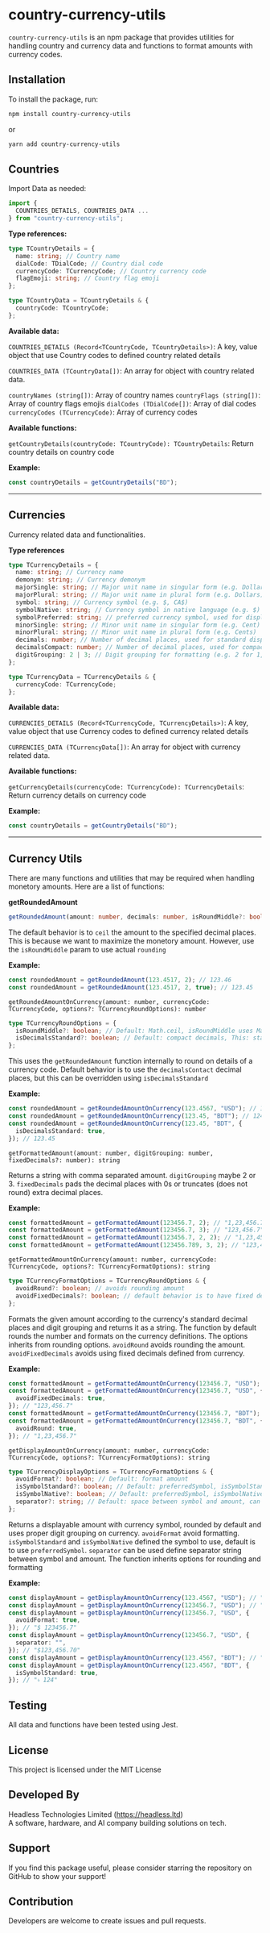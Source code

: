 # country-currency-utils

`country-currency-utils` is an npm package that provides utilities for handling country and currency data and functions to format amounts with currency codes.

## Installation

To install the package, run:

```bash
npm install country-currency-utils
```

or

```bash
yarn add country-currency-utils
```

## Countries

Import Data as needed:

```typescript
import {
  COUNTRIES_DETAILS, COUNTRIES_DATA ...
} from "country-currency-utils";
```

**Type references:**

```typescript
type TCountryDetails = {
  name: string; // Country name
  dialCode: TDialCode; // Country dial code
  currencyCode: TCurrencyCode; // Country currency code
  flagEmoji: string; // Country flag emoji
};

type TCountryData = TCountryDetails & {
  countryCode: TCountryCode;
};
```

**Available data:**

`COUNTRIES_DETAILS (Record<TCountryCode, TCountryDetails>)`: A key, value object that use Country codes to defined country related details

`COUNTRIES_DATA (TCountryData[])`: An array for object with country related data.

`countryNames (string[])`: Array of country names
`countryFlags (string[])`: Array of country flags emojis
`dialCodes (TDialCode[])`: Array of dial codes
`currencyCodes (TCurrencyCode)`: Array of currency codes

**Available functions:**

`getCountryDetails(countryCode: TCountryCode): TCountryDetails`: Return country details on country code

**Example:**

```typescript
const countryDetails = getCountryDetails("BD");
```

---

## Currencies

Currency related data and functionalities.

**Type references**

```typescript
type TCurrencyDetails = {
  name: string; // Currency name
  demonym: string; // Currency demonym
  majorSingle: string; // Major unit name in singular form (e.g. Dollar)
  majorPlural: string; // Major unit name in plural form (e.g. Dollars)
  symbol: string; // Currency symbol (e.g. $, CA$)
  symbolNative: string; // Currency symbol in native language (e.g. $)
  symbolPreferred: string; // preferred currency symbol, used for display
  minorSingle: string; // Minor unit name in singular form (e.g. Cent)
  minorPlural: string; // Minor unit name in plural form (e.g. Cents)
  decimals: number; // Number of decimal places, used for standard display
  decimalsCompact: number; // Number of decimal places, used for compact display
  digitGrouping: 2 | 3; // Digit grouping for formatting (e.g. 2 for 1,00,000, 3 for 100,000)
};

type TCurrencyData = TCurrencyDetails & {
  currencyCode: TCurrencyCode;
};
```

**Available data:**

`CURRENCIES_DETAILS (Record<TCurrencyCode, TCurrencyDetails>)`: A key, value object that use Currency codes to defined currency related details

`CURRENCIES_DATA (TCurrencyData[])`: An array for object with currency related data.

**Available functions:**

`getCurrencyDetails(currencyCode: TCurrencyCode): TCurrencyDetails`: Return currency details on currency code

**Example:**

```typescript
const countryDetails = getCountryDetails("BD");
```

---

## Currency Utils

There are many functions and utilities that may be required when handling monetory amounts.
Here are a list of functions:

**getRoundedAmount**

```typescript
getRoundedAmount(amount: number, decimals: number, isRoundMiddle?: boolean): number
```

The default behavior is to `ceil` the amount to the specified decimal places. This is because we want to maximize the monetory amount. However, use the `isRoundMiddle` param to use actual `rounding`

**Example:**

```typescript
const roundedAmount = getRoundedAmount(123.4517, 2); // 123.46
const roundedAmount = getRoundedAmount(123.4517, 2, true); // 123.45
```

`getRoundedAmountOnCurrency(amount: number, currencyCode: TCurrencyCode, options?: TCurrencyRoundOptions): number`

```typescript
type TCurrencyRoundOptions = {
  isRoundMiddle?: boolean; // Default: Math.ceil, isRoundMiddle uses Math.round
  isDecimalsStandard?: boolean; // Default: compact decimals, This: standard decimals
};
```

This uses the `getRoundedAmount` function internally to round on details of a currency code. Default behavior is to use the `decimalsContact` decimal places, but this can be overridden using `isDecimalsStandard`

**Example:**

```typescript
const roundedAmount = getRoundedAmountOnCurrency(123.4567, "USD"); // 123.46
const roundedAmount = getRoundedAmountOnCurrency(123.45, "BDT"); // 124
const roundedAmount = getRoundedAmountOnCurrency(123.45, "BDT", {
  isDecimalsStandard: true,
}); // 123.45
```

`getFormattedAmount(amount: number, digitGrouping: number, fixedDecimals?: number): string`

Returns a string with comma separated amount. `digitGrouping` maybe 2 or 3. `fixedDecimals` pads the decimal places with 0s or truncates (does not round) extra decimal places.

**Example:**

```typescript
const formattedAmount = getFormattedAmount(123456.7, 2); // "1,23,456.7"
const formattedAmount = getFormattedAmount(123456.7, 3); // "123,456.7"
const formattedAmount = getFormattedAmount(123456.7, 2, 2); // "1,23,456.70"
const formattedAmount = getFormattedAmount(123456.789, 3, 2); // "123,456.78"
```

`getFormattedAmountOnCurrency(amount: number, currencyCode: TCurrencyCode, options?: TCurrencyFormatOptions): string`

```typescript
type TCurrencyFormatOptions = TCurrencyRoundOptions & {
  avoidRound?: boolean; // avoids rounding amount
  avoidFixedDecimals?: boolean; // default behavior is to have fixed decimals
};
```

Formats the given amount according to the currency's standard decimal places and digit grouping and returns it as a string. The function by default rounds the number and formats on the currency definitions. The options inherits from rounding options. `avoidRound` avoids rounding the amount. `avoidFixedDecimals` avoids using fixed decimals defined from currency.

**Example:**

```typescript
const formattedAmount = getFormattedAmountOnCurrency(123456.7, "USD"); // "123,456.70"
const formattedAmount = getFormattedAmountOnCurrency(123456.7, "USD", {
  avoidFixedDecimals: true,
}); // "123,456.7"
const formattedAmount = getFormattedAmountOnCurrency(123456.7, "BDT"); // "1,23,457"
const formattedAmount = getFormattedAmountOnCurrency(123456.7, "BDT", {
  avoidRound: true,
}); // "1,23,456.7"
```

`getDisplayAmountOnCurrency(amount: number, currencyCode: TCurrencyCode, options?: TCurrencyFormatOptions): string`

```typescript
type TCurrencyDisplayOptions = TCurrencyFormatOptions & {
  avoidFormat?: boolean; // Default: format amount
  isSymbolStandard?: boolean; // Default: preferredSymbol, isSymbolStandard: standard symbol
  isSymbolNative?: boolean; // Default: preferredSymbol, isSymbolNative: symbolNative
  separator?: string; // Default: space between symbol and amount, can be changed
};
```

Returns a displayable amount with currency symbol, rounded by default and uses proper digit grouping on currency. `avoidFormat` avoid formatting. `isSymbolStandard` and `isSymbolNative` defined the symbol to use, default is to use `preferredSymbol`. `separator` can be used define separator string between symbol and amount. The function inherits options for rounding and formatting

**Example:**

```typescript
const displayAmount = getDisplayAmountOnCurrency(123.4567, "USD"); // "$ 123.46"
const displayAmount = getDisplayAmountOnCurrency(123456.7, "USD"); // "$ 123,456.70"
const displayAmount = getDisplayAmountOnCurrency(123456.7, "USD", {
  avoidFormat: true,
}); // "$ 123456.7"
const displayAmount = getDisplayAmountOnCurrency(123456.7, "USD", {
  separator: "",
}); // "$123,456.70"
const displayAmount = getDisplayAmountOnCurrency(123.4567, "BDT"); // "Tk 124"
const displayAmount = getDisplayAmountOnCurrency(123.4567, "BDT", {
  isSymbolStandard: true,
}); // "৳ 124"
```

## Testing

All data and functions have been tested using Jest.

## License

This project is licensed under the MIT License

## Developed By

Headless Technologies Limited (https://headless.ltd)  
A software, hardware, and AI company building solutions on tech.

## Support

If you find this package useful, please consider starring the repository on GitHub to show your support!

## Contribution

Developers are welcome to create issues and pull requests.
